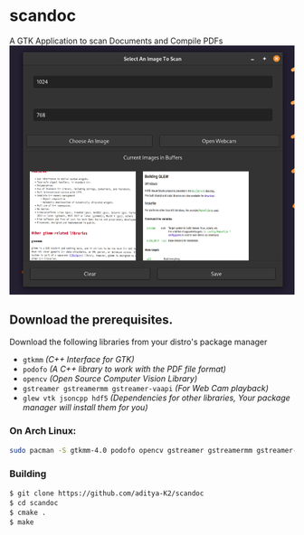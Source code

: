 # scandoc
A GTK Application to scan Documents and Compile PDFs
![Screenshot](./image)

## Download the prerequisites.

Download the following libraries from your distro's package manager

- `gtkmm` *(C++ Interface for GTK)*
- `podofo` *(A C++ library to work with the PDF file format)*
- `opencv` *(Open Source Computer Vision Library)*
- `gstreamer gstreamermm gstreamer-vaapi` *(For Web Cam playback)*
- `glew vtk jsoncpp hdf5` *(Dependencies for other libraries,
Your package manager will install them for you)*

### On Arch Linux:

```sh
sudo pacman -S gtkmm-4.0 podofo opencv gstreamer gstreamermm gstreamer-vaapi glew vtk jsoncpp hdf5
```
### Building

```sh
$ git clone https://github.com/aditya-K2/scandoc
$ cd scandoc
$ cmake .
$ make
```
